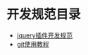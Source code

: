 # 开发规范目录

*  [jquery插件开发规范](https://github.com/woodens/experience/blob/master/jquery%E6%8F%92%E4%BB%B6%E5%BC%80%E5%8F%91%E8%A7%84%E8%8C%83.md)
*  [git使用教程](https://github.com/stooges/development-standard/blob/dev/git%E4%BD%BF%E7%94%A8%E6%95%99%E7%A8%8B.md)
